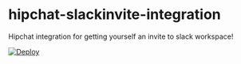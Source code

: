 # hipchat-slackinvite-integration
Hipchat integration for getting yourself an invite to slack workspace! 

[![Deploy](https://www.herokucdn.com/deploy/button.svg)](https://heroku.com/deploy)
